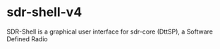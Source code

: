 # sdr-shell-v4
SDR-Shell is a graphical user interface for sdr-core (DttSP), a Software Defined Radio
